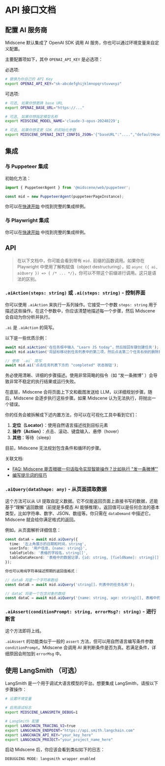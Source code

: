 # API 接口文档

## 配置 AI 服务商

Midscene 默认集成了 OpenAI SDK 调用 AI 服务，你也可以通过环境变量来自定义配置。

主要配置项如下，其中 `OPENAI_API_KEY` 是必选项：

必选项:

```bash
# 替换为你自己的 API Key
export OPENAI_API_KEY="sk-abcdefghijklmnopqrstuvwxyz"
```

可选项:

```bash
# 可选, 如果你想更换 base URL
export OPENAI_BASE_URL="https://..."

# 可选, 如果你想指定模型名称
export MIDSCENE_MODEL_NAME='claude-3-opus-20240229';

# 可选, 如果你想变更 SDK 的初始化参数
export MIDSCENE_OPENAI_INIT_CONFIG_JSON='{"baseURL":"....","defaultHeaders":{"key": "value"}}'
```

## 集成

### 与 Puppeteer 集成

初始化方法：

```typescript
import { PuppeteerAgent } from '@midscene/web/puppeteer';

const mid = new PuppeteerAgent(puppeteerPageInstance);
```

你可以在[快速开始](../getting-started/quick-start) 中找到完整的集成样例。

### 与 Playwright 集成

你可以在[快速开始](../getting-started/quick-start) 中找到完整的集成样例。

## API

> 在以下文档中，你可能会看到带有 `mid.` 前缀的函数调用。如果你在 Playwright 中使用了解构赋值（object destructuring），如 `async ({ ai, aiQuery }) => { /* ... */}`，你可以不带这个前缀进行调用。这只是语法的区别。

### `.aiAction(steps: string)` 或 `.ai(steps: string)` - 控制界面

你可以使用 `.aiAction` 来执行一系列操作。它接受一个参数 `steps: string` 用于描述这些操作。在这个参数中，你应该清楚地描述每一个步骤，然后 Midscene 会自动为你分析并执行。

`.ai` 是 `.aiAction` 的简写。

以下是一些优质示例：

```typescript
await mid.aiAction('在任务框中输入 "Learn JS today"，然后按回车键创建任务');
await mid.aiAction('将鼠标移动到任务列表中的第二项，然后点击第二个任务右侧的删除按钮');

// 使用 `.ai` 简写
await mid.ai('点击任务列表下方的 "completed" 状态按钮');
```

务必使用清晰、详细的步骤描述。使用非常简略的指令（如 “发一条微博” ）会导致非常不稳定的执行结果或运行失败。

在底层，Midscene 会将页面上下文和截图发送给 LLM，以详细规划步骤。随后，Midscene 会逐步执行这些步骤。如果 Midscene 认为无法执行，将抛出一个错误。

你的任务会被拆解成下述内置方法，你可以在可视化工具中看到它们：

1. **定位（Locator）**：使用自然语言描述找到目标元素
2. **操作（Action）**：点击、滚动、键盘输入、悬停（hover）
3. **其他**：等待（sleep）

目前，Midscene 无法规划包含条件和循环的步骤。

关联文档:
* [FAQ: Midscene 能否根据一句话指令实现智能操作？比如执行 "发一条微博"'](../more/faq.html)
* [编写提示词的技巧](../more/prompting-tips.html)

### `.aiQuery(dataShape: any)` - 从页面提取数据

这个方法可以从 UI 提取自定义数据。它不仅能返回页面上直接书写的数据，还能基于“理解”返回数据（前提是多模态 AI 能够推理）。返回值可以是任何合法的基本类型，比如字符串、数字、JSON、数组等。你只需在 `dataDemand` 中描述它，Midscene 就会给你满足格式的返回。

例如，从页面解析详细信息：

```typescript
const dataA = await mid.aiQuery({
  time: '左上角展示的日期和时间，string',
  userInfo: '用户信息，{name: string}',
  tableFields: '表格的字段名，string[]',
  tableDataRecord: '表格中的数据记录，{id: string, [fieldName]: string}[]',
});

你也可以用纯字符串描述预期的返回值格式：

// dataB 将是一个字符串数组
const dataB = await mid.aiQuery('string[]，列表中的任务名称');

// dataC 将是一个包含对象的数组
const dataC = await mid.aiQuery('{name: string, age: string}[], 表格中的数据记录');
```

### `.aiAssert(conditionPrompt: string, errorMsg?: string)` - 进行断言

这个方法即将上线。

`.aiAssert` 的功能类似于一般的 `assert` 方法，但可以用自然语言编写条件参数 `conditionPrompt`。Midscene 会调用 AI 来判断条件是否为真。若满足条件，详细原因会附加到 `errorMsg` 中。

## 使用 LangSmith （可选）

LangSmith 是一个用于调试大语言模型的平台。想要集成 LangSmith，请按以下步骤操作：


```bash
# 设置环境变量

# 启用调试标志
export MIDSCENE_LANGSMITH_DEBUG=1 

# LangSmith 配置
export LANGCHAIN_TRACING_V2=true
export LANGCHAIN_ENDPOINT="https://api.smith.langchain.com"
export LANGCHAIN_API_KEY="your_key_here"
export LANGCHAIN_PROJECT="your_project_name_here"
```

启动 Midscene 后，你应该会看到类似如下的日志：

```log
DEBUGGING MODE: langsmith wrapper enabled
```

